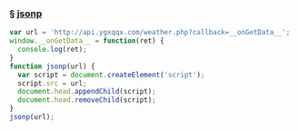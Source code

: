 

### &sect; [jsonp](https://zhuanlan.zhihu.com/p/22600501?refer=study-fe)
        
``` js
var url = 'http://api.ygxqqx.com/weather.php?callback=__onGetData__';
window.__onGetData__ = function(ret) {
  console.log(ret);
}
function jsonp(url) {
  var script = document.createElement('script');
  script.src = url;
  document.head.appendChild(script);
  document.head.removeChild(script);
}
jsonp(url);
```
